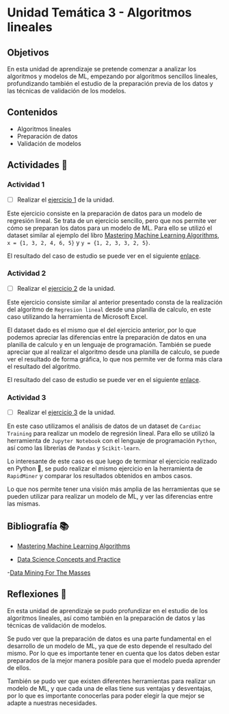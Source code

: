 # Unidad Temática 3 - Algoritmos lineales

## Objetivos

En esta unidad de aprendizaje se pretende comenzar a analizar los algoritmos y modelos de ML, empezando por algoritmos sencillos lineales, profundizando también el estudio de la preparación previa de los datos y las técnicas de validación de los modelos. 

## Contenidos

- Algoritmos lineales
- Preparación de datos
- Validación de modelos

## Actividades :page_facing_up:

### Actividad 1

- [ ] Realizar el [ejercicio 1](./Ejercicios/Resueltos/UT3_PD1.md) de la unidad.

Este ejercicio consiste en la preparación de datos para un modelo de regresión lineal. Se trata de un ejercicio sencillo, pero que nos permite ver cómo se preparan los datos para un modelo de ML.
Para ello se utilizó el dataset similar al ejemplo del libro [Mastering Machine Learning Algorithms](../BibliografiaCurso/Master%20Machine%20Learning%20Algorithms%202016.pdf), `x = {1, 3, 2, 4, 6, 5}` y `y = {1, 2, 3, 3, 2, 5}`.

El resultado del caso de estudio se puede ver en el siguiente [enlace](./Ejercicios/Resueltos/UT3_PD1.md).

### Actividad 2

- [ ] Realizar el [ejercicio 2](./Ejercicios/Resueltos/UT3_TA1.md) de la unidad. 

Este ejercicio consiste similar al anterior presentado consta de la realización del algoritmo de `Regresion lineal` desde una planilla de calculo, en este caso utilizando la herramienta de Microsoft Excel.

El dataset dado es el mismo que el del ejercicio anterior, por lo que podemos apreciar las diferencias entre la preparación de datos en una planilla de calculo y en un lenguaje de programación.
También se puede apreciar que al realizar el algoritmo desde una planilla de calculo, se puede ver el resultado de forma gráfica, lo que nos permite ver de forma más clara el resultado del algoritmo.

El resultado del caso de estudio se puede ver en el siguiente [enlace](./Ejercicios/Resueltos/UT3_TA1.md).

### Actividad 3

- [ ] Realizar el [ejercicio 3](./Ejercicios/Resueltos/UT3_TA4_PD.ipynb) de la unidad.

En este caso utilizamos el análisis de datos de un dataset de `Cardiac Training` para realizar un modelo de regresión lineal. Para ello se utilizó la herramienta de `Jupyter Notebook` con el lenguaje de programación `Python`, así como las librerías de `Pandas` y `Scikit-learn`. 

Lo interesante de este caso es que luego de terminar el ejercicio realizado en Python :snake:, se pudo realizar el mismo ejercicio en la herramienta de `RapidMiner` y comparar los resultados obtenidos en ambos casos. 

Lo que nos permite tener una visión más amplia de las herramientas que se pueden utilizar para realizar un modelo de ML, y ver las diferencias entre las mismas.

## Bibliografía :books:

- [Mastering Machine Learning Algorithms](../BibliografiaCurso/Master%20Machine%20Learning%20Algorithms%202016.pdf)

- [Data Science Concepts and Practice](../BibliografiaCurso/Data-Science-Concepts-and-Practice-2nd-Edition-3.pdf)

-[Data Mining For The Masses](../BibliografiaCurso/DataMiningForTheMasses.pdf)


## Reflexiones :thought_balloon:

En esta unidad de aprendizaje se pudo profundizar en el estudio de los algoritmos lineales, así como también en la preparación de datos y las técnicas de validación de modelos.

Se pudo ver que la preparación de datos es una parte fundamental en el desarrollo de un modelo de ML, ya que de esto depende el resultado del mismo. Por lo que es importante tener en cuenta que los datos deben estar preparados de la mejor manera posible para que el modelo pueda aprender de ellos.

También se pudo ver que existen diferentes herramientas para realizar un modelo de ML, y que cada una de ellas tiene sus ventajas y desventajas, por lo que es importante conocerlas para poder elegir la que mejor se adapte a nuestras necesidades.

